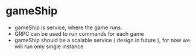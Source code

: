 # gameShip

- gameShip is service, where the game runs.
- GRPC can be used to run commands for each game
- gameShip should be a scalable service ( design in future ), for now we will run only single instance
